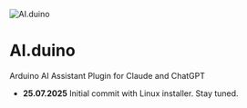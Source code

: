 ![AI.duino](http://www.nikolairadke.de/aiduino/aiduino_back.png)
# AI.duino
Arduino AI Assistant Plugin for Claude and ChatGPT  

* **25.07.2025** Initial commit with Linux installer. Stay tuned.
